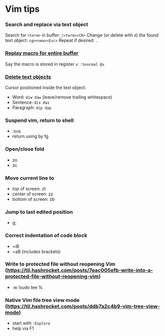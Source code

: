 # Vim tips

### Search and replace via text object

Search for `<term>` in buffer: `/<term><CR>`
Change (or delete with `d`) the found text object: `cgn<new><Esc>`
Repeat if desired: `.`

### [Replay macro for entire buffer](http://stackoverflow.com/questions/1291962/replay-a-vim-macro-until-end-of-buffer)

Say the macro is stored in register `x`: `:%normal @x`

### [Delete text objects](http://blog.carbonfive.com/2011/10/17/vim-text-objects-the-definitive-guide/)

Cursor positioned inside the text object.

- Word: `diw daw` (leave/remove trailing whitespace)
- Sentence: `dis das`
- Paragraph: `dip dap`

### Suspend vim, return to shell

- :sus
- return using by fg

### Open/close fold

- zo
- zc

### Move current line to

- top of screen:    zt
- center of screen: zz
- bottom of screen: zb

### Jump to last edited position

- g;

### Correct indentation of code block

- =iB
- =aB (includes brackets)

### Write to protected file without reopening Vim (https://til.hashrocket.com/posts/7eac005efb-write-into-a-protected-file-without-reopening-vim)

- :w !sudo tee %

### Native Vim file tree view mode (https://til.hashrocket.com/posts/ddb7a2c4b9-vim-tree-view-mode)

- start with `:Explore`
- help via F1

